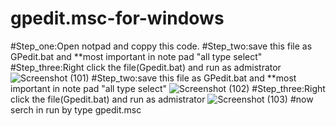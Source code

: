 # gpedit.msc-for-windows
#Step_one:Open notpad and coppy this code.
#Step_two:save this file as GPedit.bat and **most important in note pad "all type select"
#Step_three:Right click the file(Gpedit.bat) and run as admistrator
![Screenshot (101)](https://user-images.githubusercontent.com/64925270/81508767-f3b5b180-9327-11ea-94e3-b02ba8a89473.png)
#Step_two:save this file as GPedit.bat and **most important in note pad "all type select"
![Screenshot (102)](https://user-images.githubusercontent.com/64925270/81508772-f7e1cf00-9327-11ea-9d66-1a57b3dbfc31.png)
#Step_three:Right click the file(Gpedit.bat) and run as admistrator
![Screenshot (103)](https://user-images.githubusercontent.com/64925270/81508774-fadcbf80-9327-11ea-854b-d236ab262ae1.png)
#now serch in run by type gpedit.msc 
